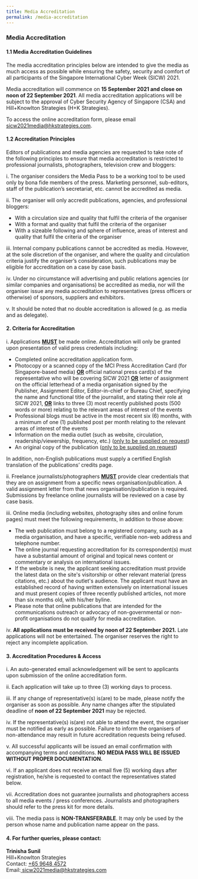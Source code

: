 ```yaml
---
title: Media Accreditation
permalink: /media-accreditation
---
```

### **Media Accreditation**

#### 1.1 Media Accreditation Guidelines

The media accreditation principles below are intended to give the media as much access as possible while ensuring the safety, security and comfort of all participants of the Singapore International Cyber Week (SICW) 2021.

Media accreditation will commence on **15 September 2021 and close on noon of 22 September 2021**. All media accreditation applications will be subject to the approval of Cyber Security Agency of Singapore (CSA) and Hill+Knowlton Strategies (H+K Strategies).

To access the online accreditation form, please email [sicw2021media@hkstrategies.com](mailto:sicw2021media@hkstrategies.com). 

#### 1.2 Accreditation Principles

Editors of publications and media agencies are requested to take note of the following principles to ensure that media accreditation is restricted to professional journalists, photographers, television crew and bloggers:

i. The organiser considers the Media Pass to be a working tool to be used only by bona fide members of the press. Marketing personnel, sub-editors, staff of the publication’s secretariat, etc. cannot be accredited as media.

ii. The organiser will only accredit publications, agencies, and professional bloggers:

+ With a circulation size and quality that fulfil the criteria of the organiser
+ With a format and quality that fulfil the criteria of the organiser
+ With a sizeable following and sphere of influence, areas of interest and quality that fulfil the criteria of the organiser

iii. Internal company publications cannot be accredited as media. However, at the sole discretion of the organiser, and where the quality and circulation criteria justify the organiser’s consideration, such publications may be eligible for accreditation on a case by case basis. 

iv. Under no circumstance will advertising and public relations agencies (or similar companies and organisations) be accredited as media, nor will the organiser issue any media accreditation to representatives (press officers or otherwise) of sponsors, suppliers and exhibitors.

v. It should be noted that no double accreditation is allowed (e.g. as media and as delegate).

#### 2. Criteria for Accreditation

i. Applications **<u>MUST</u>** be made online. Accreditation will only be granted upon presentation of valid press credentials including:

+ Completed online accreditation application form.
+ Photocopy or a scanned copy of the MCI Press Accreditation Card (for Singapore-based media) **<u>OR</u>** official national press card(s) of the representative who will be covering SICW 2021 **<u>OR</u>** letter of assignment on the official letterhead of a media organisation signed by the Publisher, Assignment Editor, Editor-in-chief or Bureau Chief, specifying the name and functional title of the journalist, and stating their role at SICW 2021, **<u>OR</u>** links to three (3) most recently published posts (500 words or more) relating to the relevant areas of interest of the events
+ Professional blogs must be active in the most recent six (6) months, with a minimum of one (1) published post per month relating to the relevant areas of interest of the events
+ Information on the media outlet (such as website, circulation, readership/viewership, frequency, etc.) (<u>only to be supplied on request</u>)
+ An original copy of the publication (<u>only to be supplied on request</u>)

In addition, non-English publications must supply a certified English translation of the publications’ credits page.

ii. Freelance journalists/photographers **<u>MUST</u>** provide clear credentials that they are on assignment from a specific news organisation/publication. A valid assignment letter from that news organisation/publication is required. Submissions by freelance online journalists will be reviewed on a case by case basis.

iii. Online media (including websites, photography sites and online forum pages) must meet the following requirements, in addition to those above:

+ The web publication must belong to a registered company, such as a media organisation, and have a specific, verifiable non-web address and telephone number.
+ The online journal requesting accreditation for its correspondent(s) must have a substantial amount of original and topical news content or commentary or analysis on international issues.
+ If the website is new, the applicant seeking accreditation must provide the latest data on the site's visitorship or other relevant material (press citations, etc.) about the outlet's audience. The applicant must have an established record of having written extensively on international issues and must present copies of three recently published articles, not more than six months old, with his/her byline.
+ Please note that online publications that are intended for the communications outreach or advocacy of non-governmental or non-profit organisations do not qualify for media accreditation.

iv. **All applications must be received by noon of 22 September 2021.** Late applications will not be entertained. The organiser reserves the right to reject any incomplete application.

#### 3\. Accreditation Procedures &amp; Access

i. An auto-generated email acknowledgement will be sent to applicants upon submission of the online accreditation form.

ii. Each application will take up to three (3) working days to process.

iii. If any change of representative(s) is(are) to be made, please notify the organiser as soon as possible. Any name changes after the stipulated deadline of **noon of 22 September 2021** may be rejected.

iv. If the representative(s) is(are) not able to attend the event, the organiser must be notified as early as possible. Failure to inform the organisers of non-attendance may result in future accreditation requests being refused.

v. All successful applicants will be issued an email confirmation with accompanying terms and conditions. **NO MEDIA PASS WILL BE ISSUED WITHOUT PROPER DOCUMENTATION.**

vi.	If an applicant does not receive an email five (5) working days after registration, he/she is requested to contact the representatives stated below.

vii.	Accreditation does not guarantee journalists and photographers access to all media events / press conferences. Journalists and photographers should refer to the press kit for more details.

viii.	The media pass is **NON-TRANSFERABLE**. It may only be used by the person whose name and publication name appear on the pass.

#### 4.   For further queries, please contact:

**Trinisha Sunil**  
Hill+Knowlton Strategies  
Contact: [+65 9648 4572](tel:+6596484572)  
Email:[ sicw2021media@hkstrategies.com](mailto:sicw2021media@hkstrategies.com)